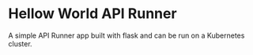 # Hellow World API Runner

A simple API Runner app built with flask and can be run on a Kubernetes cluster.
